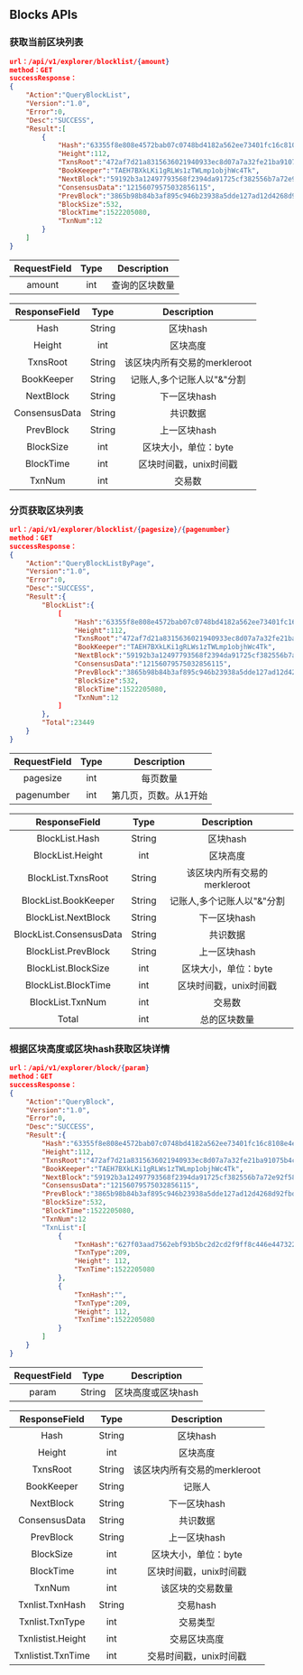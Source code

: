 ## Blocks APIs

### 获取当前区块列表

```json
url：/api/v1/explorer/blocklist/{amount}
method：GET
successResponse：
{
	"Action":"QueryBlockList",
	"Version":"1.0",
	"Error":0,
	"Desc":"SUCCESS",
	"Result":[
		{
			"Hash":"63355f8e808e4572bab07c0748bd4182a562ee73401fc16c8108e4e56b264d2a",
			"Height":112,
			"TxnsRoot":"472af7d21a8315636021940933ec8d07a7a32fe21ba91075b4c0e0b1b4576531",
			"BookKeeper":"TAEH7BXkLKi1gRLWs1zTWLmp1objhWc4Tk",
			"NextBlock":"59192b3a12497793568f2394da91725cf382556b7a72e92f58e0a6f6cab6a70d",
			"ConsensusData":"12156079575032856115",
			"PrevBlock":"3865b98b84b3af895c946b23938a5dde127ad12d4268d92fbd63e642e91b00c8",
			"BlockSize":532,
			"BlockTime":1522205080,
			"TxnNum":12
		}
	]
}
```

| RequestField|     Type |   Description   | 
| :--------------: | :--------:| :------: |
|    amount|   int|  查询的区块数量  |


| ResponseField     |     Type |   Description   | 
| :--------------: | :--------:| :------: |
|   Hash|   String|  区块hash  |
|	Height|   int|  区块高度|
|	TxnsRoot|   String|  该区块内所有交易的merkleroot  |
|   BookKeeper|   String|  记账人,多个记账人以"&"分割  |
|   NextBlock|   String|  下一区块hash  |
|	ConsensusData	|	String|	共识数据  |
|	PrevBlock|	String|	上一区块hash  |
|	BlockSize|	int|	区块大小，单位：byte  |
|	BlockTime|	int|	区块时间戳，unix时间戳  |
|	TxnNum|	int|	交易数  |




### 分页获取区块列表

```json
url：/api/v1/explorer/blocklist/{pagesize}/{pagenumber}
method：GET
successResponse：
{
	"Action":"QueryBlockListByPage",
	"Version":"1.0",
	"Error":0,
	"Desc":"SUCCESS",
	"Result":{
		"BlockList":{
			[
				"Hash":"63355f8e808e4572bab07c0748bd4182a562ee73401fc16c8108e4e56b264d2a",
				"Height":112,
				"TxnsRoot":"472af7d21a8315636021940933ec8d07a7a32fe21ba91075b4c0e0b1b4576531",
				"BookKeeper":"TAEH7BXkLKi1gRLWs1zTWLmp1objhWc4Tk",
				"NextBlock":"59192b3a12497793568f2394da91725cf382556b7a72e92f58e0a6f6cab6a70d",
				"ConsensusData":"12156079575032856115",
				"PrevBlock":"3865b98b84b3af895c946b23938a5dde127ad12d4268d92fbd63e642e91b00c8",
				"BlockSize":532,
				"BlockTime":1522205080,
				"TxnNum":12
			]
		},
		"Total":23449
	}
}
```


| RequestField     |     Type |   Description   | 
| :--------------: | :--------:| :------: |
|    pagesize|   int|  每页数量  |
|    pagenumber|   int|  第几页，页数。从1开始|


| ResponseField     |     Type |   Description   | 
| :--------------: | :--------:| :------: |
|   BlockList.Hash|   String|  区块hash  |
|   BlockList.Height|   int|  区块高度|
|   BlockList.TxnsRoot|   String|  该区块内所有交易的merkleroot  |
|   BlockList.BookKeeper|   String|  记账人,多个记账人以"&"分割  |
|   BlockList.NextBlock|   String|  下一区块hash  |
|	BlockList.ConsensusData	|	String|	共识数据  |
|	BlockList.PrevBlock|	String|	上一区块hash  |
|	BlockList.BlockSize|	int|	区块大小，单位：byte  |
|	BlockList.BlockTime|	int|	区块时间戳，unix时间戳|
|	BlockList.TxnNum|	int|	交易数  |
|	Total|	int|	总的区块数量  |


### 根据区块高度或区块hash获取区块详情


```json
url：/api/v1/explorer/block/{param}
method：GET
successResponse：
{
	"Action":"QueryBlock",
	"Version":"1.0",
	"Error":0,
	"Desc":"SUCCESS",
	"Result":{
		"Hash":"63355f8e808e4572bab07c0748bd4182a562ee73401fc16c8108e4e56b264d2a",
		"Height":112,
		"TxnsRoot":"472af7d21a8315636021940933ec8d07a7a32fe21ba91075b4c0e0b1b4576531",
		"BookKeeper":"TAEH7BXkLKi1gRLWs1zTWLmp1objhWc4Tk",
		"NextBlock":"59192b3a12497793568f2394da91725cf382556b7a72e92f58e0a6f6cab6a70d",
		"ConsensusData":"12156079575032856115",
		"PrevBlock":"3865b98b84b3af895c946b23938a5dde127ad12d4268d92fbd63e642e91b00c8",
		"BlockSize":532,
		"BlockTime":1522205080,
		"TxnNum":12
		"TxnList":[
			{
				"TxnHash":"627f03aad7562ebf93b5bc2d2cd2f9ff8c446e447322f62d7e834f6f2f6f15e2",
				"TxnType":209,
				"Height": 112,
				"TxnTime":1522205080
			},
			{
				"TxnHash":"",
				"TxnType":209,
				"Height": 112,
				"TxnTime":1522205080
			}		
		]	
	}
}
```

| RequestField     |     Type |   Description   | 
| :--------------: | :--------:| :------: |
|    param|   String|  区块高度或区块hash  |



| ResponseField     |     Type |   Description   | 
| :--------------: | :--------:| :------: |
|   Hash|   String|  区块hash  |
|	Height|   int|  区块高度|
|	TxnsRoot|   String|  该区块内所有交易的merkleroot  |
|   BookKeeper|   String|  记账人  |
|   NextBlock|   String|  下一区块hash  |
|	ConsensusData	|	String|	共识数据  |
|	PrevBlock|	String|	上一区块hash  |
|	BlockSize|	int|	区块大小，单位：byte  |
|	BlockTime|	int|	区块时间戳，unix时间戳  |
|	TxnNum|	int|	该区块的交易数量  |
|	Txnlist.TxnHash|	String|	交易hash  |
|	Txnlist.TxnType|	int|	交易类型  |
|	Txnlistist.Height|	int |	交易区块高度  |
|	Txnlistist.TxnTime|	int |	交易时间戳，unix时间戳  |

